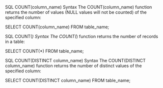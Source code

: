 SQL COUNT(column_name) Syntax
The COUNT(column_name) function returns the number of values (NULL values will not be counted) of the specified column:

SELECT COUNT(column_name) FROM table_name;


SQL COUNT(*) Syntax
The COUNT(*) function returns the number of records in a table:

SELECT COUNT(*) FROM table_name;



SQL COUNT(DISTINCT column_name) Syntax
The COUNT(DISTINCT column_name) function returns the number of distinct values of the specified column:

SELECT COUNT(DISTINCT column_name) FROM table_name;
